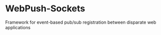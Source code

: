 WebPush-Sockets
===============

Framework for event-based pub/sub registration between disparate web applications
